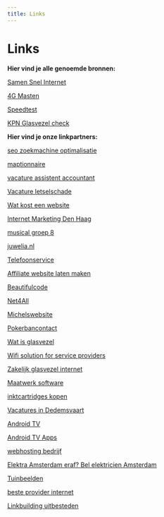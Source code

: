 ```yaml
---
title: Links
---
```


# Links

**Hier vind je alle genoemde bronnen:**

<a href="http://www.samensnelinternet.nl/" target="_blank" rel="nofollow">Samen Snel Internet</a>

<a href="http://www.gsmmasten.nl/" target="_blank" rel="nofollow">4G Masten</a>

<a href="https://www.speedtest.net/nl" target="_blank" rel="nofollow">Speedtest</a>

<a href="https://www.kpnnetwerk.nl/" target="_blank" rel="nofollow">KPN Glasvezel check</a>

**Hier vind je onze linkpartners:**

<a href="https://www.heinosoft.nl/blog/zoekmachine-optimalisatie" target="_blank">seo zoekmachine optimalisatie</a>

<a href="https://www.gunneman-geo.nl/maptionnaire/" target="_blank">maptionnaire</a>

<a href="https://www.vanderzwaard.nl/vacature-junior-assistent-accountant/" target="_blank">vacature assistent accountant </a>

<a href="https://dlsa.nl/vacature-letselschade/" target="_blank">Vacature letselschade</a>

<a href="https://inyourfacemedia.nl/wat-kost-een-website" target="_blank">Wat kost een website</a>

<a href="https://whiskyfriday.nl/diensten/online-marketing-den-haag/" target="_blank">Internet Marketing Den Haag</a>

<a href="https://www.repenroer.nl/" target="_blank">musical groep 8</a>

<a href="https://juwelia.nl/" target="_blank">juwelia.nl</a>

<a href="https://binnendienst.nu/telefoonservice/" target="_blank">Telefoonservice</a>

<a href="https://iyfm.nl/affiliate-website-laten-maken" target="_blank">Affiliate website laten maken</a>

<a href="https://beautifulcode.nl/" target="_blank">Beautifulcode</a>

<a href="https://net4all.be" target="_blank">Net4All</a>

<a href="http://michelswebsite.nl" target="_blank">Michelswebsite</a>

<a href="http://pokerbancontact.be" target="_blank">Pokerbancontact</a>

<a href="https://www.gratistabletonline.nl/wat-is-glasvezel" target="_blank">Wat is glasvezel</a>

<a href="https://divitel.com/operators-service-providers/mesh-wifi-solution-for-service-providers/" target="_blank">Wifi solution for service providers</a>

<a href="https://zakelijk-glasvezel.nl/" target="_blank">Zakelijk glasvezel internet</a>

<a href="https://beeproger.com/maatwerk-software-laten-ontwikkelen/" target="_blank">Maatwerk software</a>

<a href="https://www.alleeninkt.nl/inktcartridges/" target="_blank">inktcartridges kopen</a>

<a href="https://brflex.nl/vacatures/dedemsvaart/" target="_blank">Vacatures in Dedemsvaart</a>

<a href="https://boji.nl/collections/android-tv-box" target="_blank">Android TV</a>

<a href="https://boji.nl/blogs/news/beste-apps-android-tv-box-2021" target="_blank">Android TV Apps</a>

<a href="https://www.transip.nl/webhosting" target="_blank">webhosting bedrijf</a>

<a href="https://elektricienamsterdam247.nl/" target="_blank">Elektra Amsterdam eraf? Bel elektricien Amsterdam</a>

<a href="https://GardenArts.nl" target="_blank">Tuinbeelden</a>

<a href="https://dnob.nl/vind-de-beste-provider/" target="_blank">beste provider internet</a>

<a href="https://www.stractive.nl/linkbuilding-uitbesteden/" target="_blank">Linkbuilding uitbesteden</a>

